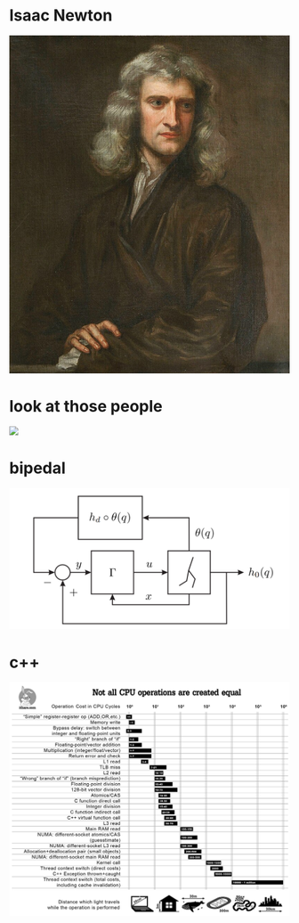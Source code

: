 
# Isaac Newton
<img src="./img/newton.jpg" />


# look at those people
<img src="./img/5th_solvay_conseils_8k.jpg" />

# bipedal
<img src="./img/FB.png" />

# c++
<img src="./img/c++ op effect.png" />
